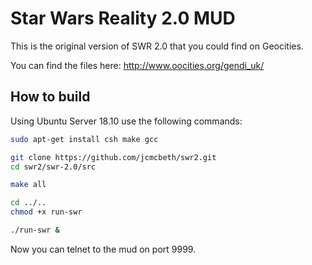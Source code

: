 # Star Wars Reality 2.0 MUD
This is the original version of SWR 2.0 that you could find on Geocities.

You can find the files here: http://www.oocities.org/gendi_uk/

## How to build
Using Ubuntu Server 18.10 use the following commands:
```bash
sudo apt-get install csh make gcc

git clone https://github.com/jcmcbeth/swr2.git
cd swr2/swr-2.0/src

make all

cd ../..
chmod +x run-swr

./run-swr &
```

Now you can telnet to the mud on port 9999.
